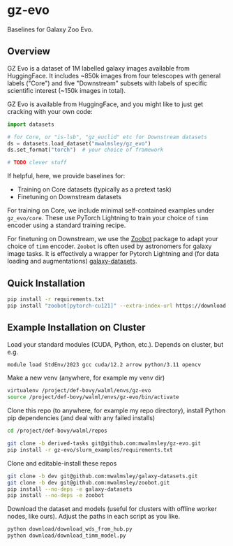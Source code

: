 # gz-evo

Baselines for Galaxy Zoo Evo.

## Overview

GZ Evo is a dataset of 1M labelled galaxy images available from HuggingFace. It includes ~850k images from four telescopes with general labels ("Core") and five "Downstream" subsets with labels of specific scientific interest (~150k images in total).

GZ Evo is available from HuggingFace, and you might like to just get cracking with your own code:

```python
import datasets

# for Core, or "is-lsb", "gz_euclid" etc for Downstream datasets
ds = datasets.load_dataset("mwalmsley/gz_evo")
ds.set_format("torch")  # your choice of framework

# TODO clever stuff
```

 If helpful, here, we provide baselines for:

- Training on Core datasets (typically as a pretext task)
- Finetuning on Downstream datasets

For training on Core, we include minimal self-contained examples under `gz_evo/core`. These use PyTorch Lightning to train your choice of `timm` encoder using a standard training recipe.

For finetuning on Downstream, we use the [Zoobot](github.com/mwalmsley/zoobot) package to adapt your choice of `timm` encoder. `Zoobot` is often used by astronomers for galaxy image tasks. It is effectively a wrapper for Pytorch Lightning and (for data loading and augmentations) [galaxy-datasets](github.com/mwalmsley/galaxy-datasets).

## Quick Installation

```bash
pip install -r requirements.txt
pip install "zoobot[pytorch-cu121]" --extra-index-url https://download.pytorch.org/whl/cu121
```

## Example Installation on Cluster

Load your standard modules (CUDA, Python, etc.). Depends on cluster, but e.g.

```bash
module load StdEnv/2023 gcc cuda/12.2 arrow python/3.11 opencv
```

Make a new venv (anywhere, for example my venv dir)

```bash
virtualenv /project/def-bovy/walml/envs/gz-evo
source /project/def-bovy/walml/envs/gz-evo/bin/activate
```

Clone this repo (to anywhere, for example my repo directory), install Python pip dependencies (and deal with any failed installs)

```bash
cd /project/def-bovy/walml/repos

git clone -b derived-tasks git@github.com:mwalmsley/gz-evo.git
pip install -r gz-evo/slurm_examples/requirements.txt
```

Clone and editable-install these repos

```bash
git clone -b dev git@github.com:mwalmsley/galaxy-datasets.git
git clone -b dev git@github.com:mwalmsley/zoobot.git
pip install --no-deps -e galaxy-datasets
pip install --no-deps -e zoobot
```

Download the dataset and models (useful for clusters with offline worker nodes, like ours). Adjust the paths in each script as you like.

```bash
python download/download_wds_from_hub.py
python download/download_timm_model.py
```

<!-- ## Training

baseline_models.py includes PyTorch Lightning models. GenericBaseline is an abstract LightningModel that sets up the general structure: we create a model with self.encoder, self.head,  -->